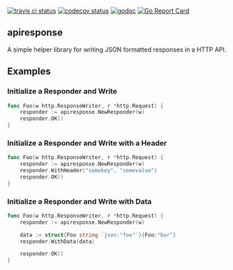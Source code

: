 [![travis ci status](https://travis-ci.com/kpurdon/apiresponse.svg?branch=master)](https://travis-ci.org/kpurdon/apiresponse)
[![codecov status](https://codecov.io/gh/kpurdon/apiresponse/branch/master/graph/badge.svg)](https://codecov.io/gh/kpurdon/apiresponse)
[![godoc](https://godoc.org/github.com/kpurdon/apiresponse?status.svg)](http://godoc.org/github.com/kpurdon/apiresponse)
[![Go Report Card](https://goreportcard.com/badge/github.com/kpurdon/apiresponse)](https://goreportcard.com/report/github.com/kpurdon/apiresponse)


apiresponse
-----

A simple helper library for writing JSON formatted responses in a HTTP  API.

## Examples

### Initialize a Responder and Write

``` go
func Foo(w http.ResponseWriter, r *http.Request) {
    responder := apiresponse.NewResponder(w)
    responder.OK()
}
```

### Initialize a Responder and Write with a Header

``` go
func Foo(w http.ResponseWriter, r *http.Request) {
    responder := apiresponse.NewResponder(w)
    responder.WithHeader("somekey", "somevalue")
    responder.OK()
}
```

### Initialize a Responder and Write with Data

``` go
func Foo(w http.ResponseWriter, r *http.Request) {
    responder := apiresponse.NewResponder(w)

    data := struct{Foo string `json:"foo"`}{Foo:"bar"}
    responder.WithData(data)

    responder.OK()
}
```
